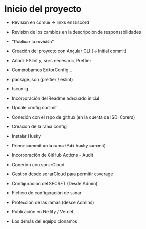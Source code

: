 # Inicio del proyecto

- Revisión en común -> links en Discord
- Revisión de los cambios en la descripción de responsabilidades
- "Publicar la revisión"
- Creación del proyecto con Angular CLI (-> Initial commit)

- Añadir ESlint y, si es necesario, Prettier
- Comprobamos EditorConfig...
- package.json (prettier / eslint)
- tsconfig
- Incorporación del Readme adecuado inicial
- Update config commit

- Conexión con el repo de github (en la cuenta de ISDI Corers)

- Creación de la rama config
- Instalar Husky
- Primer commit en la rama (Add husky commit)

- Incorporación de GitHub Actions - Audit
- Conexión con sonarCloud
- Gestión desde sonarCloud para permitir coverage
- Configuración del SECRET (Desde Admin)
- Fichero de configuración de sonar

- Protección de las ramas (desde Admins)
- Publicación en Netlify / Vercel  

- Los demás del equipo clonamos
